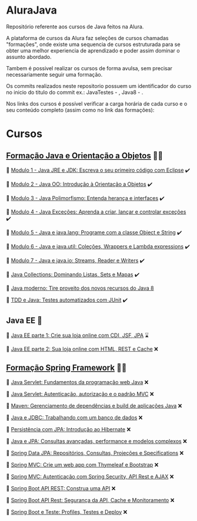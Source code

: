 # AluraJava

Repositório referente aos cursos de Java feitos na Alura.

A plataforma de cursos da Alura faz seleções de cursos chamadas "formações", onde existe uma sequencia de cursos estruturada para se obter uma melhor experiencia de aprendizado e poder assim dominar o assunto abordado.

Tambem é possivel realizar os cursos de forma avulsa, sem precisar necessariamente seguir uma formação.

Os commits realizados neste repositorio possuem um identificador do curso no inicio do titulo do commit ex.: JavaTestes - <titulo commit> , Java8 - <titulo commit>.

Nos links dos cursos é possível verificar a carga horária de cada curso e o seu conteúdo completo (assim como no link das formações):

# Cursos

## [Formação Java e Orientação a Objetos](https://www.alura.com.br/formacao-java) :man_student:

:link: [Modulo 1 - Java JRE e JDK: Escreva o seu primeiro código com Eclipse](https://www.alura.com.br/curso-online-java-primeiros-passos) :heavy_check_mark:

:link: [Modulo 2 - Java OO: Introdução à Orientação a Objetos](https://www.alura.com.br/curso-online-java-introducao-orientacao-objetos) :heavy_check_mark:

:link: [Modulo 3 - Java Polimorfismo: Entenda herança e interfaces](https://www.alura.com.br/curso-online-java-heranca-interfaces-polimorfismo) :heavy_check_mark:

:link: [Modulo 4 - Java Exceções: Aprenda a criar, lançar e controlar exceções](https://www.alura.com.br/curso-online-java-excecoes) :heavy_check_mark:

:link: [Modulo 5 - Java e java.lang: Programe com a classe Object e String](https://www.alura.com.br/curso-online-java-pacotes-e-java-lang) :heavy_check_mark:

:link: [Modulo 6 - Java e java.util: Coleções, Wrappers e Lambda expressions](https://www.alura.com.br/curso-online-java-util-lambdas) :heavy_check_mark:

:link: [Modulo 7 - Java e java.io: Streams, Reader e Writers](https://www.alura.com.br/curso-online-java-trabalhando-com-io) :heavy_check_mark:

:link: [Java Collections: Dominando Listas, Sets e Mapas](https://www.alura.com.br/curso-online-java-collections) :heavy_check_mark:

:link: [Java moderno: Tire proveito dos novos recursos do Java 8](https://www.alura.com.br/curso-online-java8-lambdas) 

:link: [TDD e Java: Testes automatizados com JUnit](https://www.alura.com.br/curso-online-tdd-java-testes-automatizados-junit) :heavy_check_mark:

## Java EE :open_book:	

:link: [Java EE parte 1: Crie sua loja online com CDI, JSF, JPA](https://www.alura.com.br/curso-online-java-ee-webapp) :hourglass:

:link: [Java EE parte 2: Sua loja online com HTML, REST e Cache](https://www.alura.com.br/curso-online-java-ee-webapp-2) :x:

## [Formação Spring Framework](https://www.alura.com.br/formacao-spring-framework) :man_student:

:link: [Java Servlet: Fundamentos da programação web Java](https://www.alura.com.br/curso-online-servlets-fundamentos-programacao-web-java) :x:

:link: [Java Servlet: Autenticação, autorização e o padrão MVC](https://www.alura.com.br/curso-online-servlet-autenticacao-autorizacao-mvc) :x:

:link: [Maven: Gerenciamento de dependências e build de aplicações Java](https://www.alura.com.br/curso-online-maven-gerenciamento-dependencias-build-aplicacoes-java) :x:

:link: [Java e JDBC: Trabalhando com um banco de dados](https://www.alura.com.br/curso-online-jdbc-dao-persistencia) :x:

:link: [Persistência com JPA: Introdução ao Hibernate](https://www.alura.com.br/curso-online-persistencia-jpa-introducao-hibernate) :x:

:link: [Java e JPA: Consultas avançadas, performance e modelos complexos](https://www.alura.com.br/curso-online-java-jpa-consultas-avancadas-performance-modelos-complexos) :x:

:link: [Spring Data JPA: Repositórios, Consultas, Projeções e Specifications](https://www.alura.com.br/curso-online-spring-data-jpa) :x:

:link: [Spring MVC: Crie um web app com Thymeleaf e Bootstrap](https://www.alura.com.br/curso-online-spring-mvc-thymeleaf-bootstrap) :x:

:link: [Spring MVC: Autenticação com Spring Security, API Rest e AJAX](https://www.alura.com.br/curso-online-spring-mvc-security-rest-vuejs-ajax) :x:

:link: [Spring Boot API REST: Construa uma API](https://www.alura.com.br/curso-online-spring-boot-api-rest) :x:

:link: [Spring Boot API Rest: Segurança da API, Cache e Monitoramento](https://www.alura.com.br/curso-online-spring-boot-seguranca-cache-monitoramento) :x:

:link: [Spring Boot e Teste: Profiles, Testes e Deploy](https://www.alura.com.br/curso-online-spring-boot-profiles-testes-deploy) :x:


